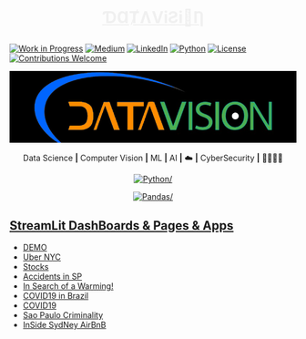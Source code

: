 <!--
https://github.com/Envoy-VC/awesome-badges
https://dev.to/envoy_/series/18228
-->
# <p align=center><font color=#F0F0F0 font-family=Georgia><ins>ƊⱭȾɅViƧi🧿Ƞ</ins></font></p>

[![Work in Progress](     https://img.shields.io/badge/-FF103F?style=flat&logo=icloud&logoColor=FFFFFF&label=Work%20in%20Progress&labelColor=FF103F&color=FF103F)](https://github.com/kauefs/)
[![Medium](               https://img.shields.io/badge/-000000?logo=medium&logoColor=FFFFFF)](      https://medium.com/@kauefs)
[![LinkedIn](             https://img.shields.io/badge/-0077B5?logo=linkedin&logoColor=FFFFFF)](    https://www.linkedin.com/in/kauefs/)
[![Python](               https://img.shields.io/badge/-3-4584B6?logo=python&logoColor=FFDE57&labelColor=4584B6&color=646464)](                                                                                                                                  https://www.python.org/)
[![License](              https://img.shields.io/github/license/kauefs/StreamLit?style=flat&logo=apache&logoColor=CB2138&label=License&labelColor=6D6E71&color=D22128)](https://www.apache.org/licenses/LICENSE-2.0)
[![Contributions Welcome](https://img.shields.io/badge/Welcome-4CAF50?logo=apple&logoColor=FFFFFF&label=Contributions&labelColor=6D6E71&color=4CAF50)](https://github.com/kauefs/portfolio/issues)

![ƊⱭȾɅViƧi🧿Ƞ](img/DataVision3.png)

<p align=center>Data Science <b>|</b> Computer Vision <b>|</b> ML <b>|</b> AI <b>|</b> ☁️ <b>|</b> CyberSecurity <b>|</b> 👨🏻‍💻</p>

<!--<p align=center><a href=https://www.python.org/ target=_blank rel=noreferrer><img src=https://raw.githubusercontent.com/danielcranney/readme-generator/main/public/icons/skills/python-colored.svg width=35 height=35 alt=Python/></p>-->

<p align=center><a href=https://www.python.org/    target=_blank rel=noreferrer><img src=https://www.python.org/static/img/python-logo.png    width=10% alt=Python/></p>

<p align=center><a href=https://pandas.pydata.org/ target=_blank rel=noreferrer><img src=https://pandas.pydata.org/static/img/pandas_white.svg width=10% alt=Pandas/></p>

## <ins>StreamLit DashBoards & Pages & Apps</ins>

* [DEMO](https://daemon.streamlit.app/)
* [Uber NYC](https://ubernyc.streamlit.app/)
* [Stocks](https://sto-cks.streamlit.app/)
* [Accidents in SP](https://accidentssp.streamlit.app/)
* [In Search of a Warming!](https://warming.streamlit.app/)
* [COVID19 in Brazil](https://covid19br.streamlit.app/)
* [COVID19](https://covid19charts.streamlit.app/)
* [Sao Paulo Criminality](https://criminality.streamlit.app/)
* [InSide SydNey AirBnB](https://sydney.streamlit.app/)
<!--
<br>

> In order to view the projects:

```shell
pip install streamlit
streamlit run {path}filename.py
```
